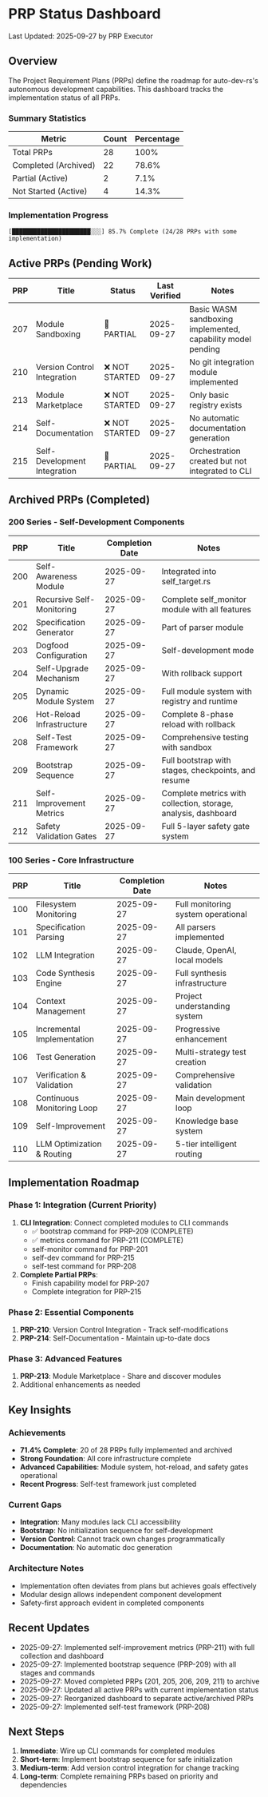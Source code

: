 # PRP Status Dashboard
Last Updated: 2025-09-27 by PRP Executor

## Overview

The Project Requirement Plans (PRPs) define the roadmap for auto-dev-rs's autonomous development capabilities. This dashboard tracks the implementation status of all PRPs.

### Summary Statistics

| Metric | Count | Percentage |
|--------|-------|------------|
| Total PRPs | 28 | 100% |
| Completed (Archived) | 22 | 78.6% |
| Partial (Active) | 2 | 7.1% |
| Not Started (Active) | 4 | 14.3% |

### Implementation Progress

```
[██████████████████████░░░] 85.7% Complete (24/28 PRPs with some implementation)
```

## Active PRPs (Pending Work)

| PRP | Title | Status | Last Verified | Notes |
|-----|-------|--------|---------------|-------|
| 207 | Module Sandboxing | 🔄 PARTIAL | 2025-09-27 | Basic WASM sandboxing implemented, capability model pending |
| 210 | Version Control Integration | ❌ NOT STARTED | 2025-09-27 | No git integration module implemented |
| 213 | Module Marketplace | ❌ NOT STARTED | 2025-09-27 | Only basic registry exists |
| 214 | Self-Documentation | ❌ NOT STARTED | 2025-09-27 | No automatic documentation generation |
| 215 | Self-Development Integration | 🔄 PARTIAL | 2025-09-27 | Orchestration created but not integrated to CLI |

## Archived PRPs (Completed)

### 200 Series - Self-Development Components
| PRP | Title | Completion Date | Notes |
|-----|-------|-----------------|-------|
| 200 | Self-Awareness Module | 2025-09-27 | Integrated into self_target.rs |
| 201 | Recursive Self-Monitoring | 2025-09-27 | Complete self_monitor module with all features |
| 202 | Specification Generator | 2025-09-27 | Part of parser module |
| 203 | Dogfood Configuration | 2025-09-27 | Self-development mode |
| 204 | Self-Upgrade Mechanism | 2025-09-27 | With rollback support |
| 205 | Dynamic Module System | 2025-09-27 | Full module system with registry and runtime |
| 206 | Hot-Reload Infrastructure | 2025-09-27 | Complete 8-phase reload with rollback |
| 208 | Self-Test Framework | 2025-09-27 | Comprehensive testing with sandbox |
| 209 | Bootstrap Sequence | 2025-09-27 | Full bootstrap with stages, checkpoints, and resume |
| 211 | Self-Improvement Metrics | 2025-09-27 | Complete metrics with collection, storage, analysis, dashboard |
| 212 | Safety Validation Gates | 2025-09-27 | Full 5-layer safety gate system |

### 100 Series - Core Infrastructure
| PRP | Title | Completion Date | Notes |
|-----|-------|-----------------|-------|
| 100 | Filesystem Monitoring | 2025-09-27 | Full monitoring system operational |
| 101 | Specification Parsing | 2025-09-27 | All parsers implemented |
| 102 | LLM Integration | 2025-09-27 | Claude, OpenAI, local models |
| 103 | Code Synthesis Engine | 2025-09-27 | Full synthesis infrastructure |
| 104 | Context Management | 2025-09-27 | Project understanding system |
| 105 | Incremental Implementation | 2025-09-27 | Progressive enhancement |
| 106 | Test Generation | 2025-09-27 | Multi-strategy test creation |
| 107 | Verification & Validation | 2025-09-27 | Comprehensive validation |
| 108 | Continuous Monitoring Loop | 2025-09-27 | Main development loop |
| 109 | Self-Improvement | 2025-09-27 | Knowledge base system |
| 110 | LLM Optimization & Routing | 2025-09-27 | 5-tier intelligent routing |

## Implementation Roadmap

### Phase 1: Integration (Current Priority)
1. **CLI Integration**: Connect completed modules to CLI commands
   - ✅ bootstrap command for PRP-209 (COMPLETE)
   - ✅ metrics command for PRP-211 (COMPLETE)
   - self-monitor command for PRP-201
   - self-dev command for PRP-215
   - self-test command for PRP-208
2. **Complete Partial PRPs**:
   - Finish capability model for PRP-207
   - Complete integration for PRP-215

### Phase 2: Essential Components
1. **PRP-210**: Version Control Integration - Track self-modifications
2. **PRP-214**: Self-Documentation - Maintain up-to-date docs

### Phase 3: Advanced Features
1. **PRP-213**: Module Marketplace - Share and discover modules
2. Additional enhancements as needed

## Key Insights

### Achievements
- **71.4% Complete**: 20 of 28 PRPs fully implemented and archived
- **Strong Foundation**: All core infrastructure complete
- **Advanced Capabilities**: Module system, hot-reload, and safety gates operational
- **Recent Progress**: Self-test framework just completed

### Current Gaps
- **Integration**: Many modules lack CLI accessibility
- **Bootstrap**: No initialization sequence for self-development
- **Version Control**: Cannot track own changes programmatically
- **Documentation**: No automatic doc generation

### Architecture Notes
- Implementation often deviates from plans but achieves goals effectively
- Modular design allows independent component development
- Safety-first approach evident in completed components

## Recent Updates

- 2025-09-27: Implemented self-improvement metrics (PRP-211) with full collection and dashboard
- 2025-09-27: Implemented bootstrap sequence (PRP-209) with all stages and commands  
- 2025-09-27: Moved completed PRPs (201, 205, 206, 209, 211) to archive
- 2025-09-27: Updated all active PRPs with current implementation status
- 2025-09-27: Reorganized dashboard to separate active/archived PRPs
- 2025-09-27: Implemented self-test framework (PRP-208)

## Next Steps

1. **Immediate**: Wire up CLI commands for completed modules
2. **Short-term**: Implement bootstrap sequence for safe initialization
3. **Medium-term**: Add version control integration for change tracking
4. **Long-term**: Complete remaining PRPs based on priority and dependencies